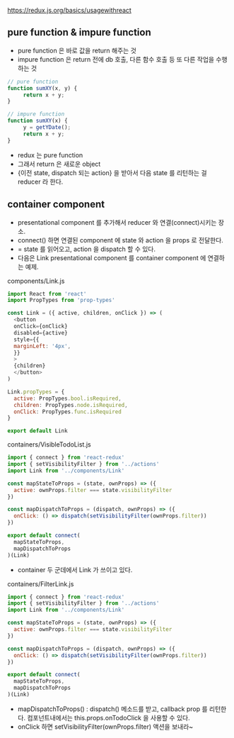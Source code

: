 https://redux.js.org/basics/usagewithreact

## pure function & impure function
- pure function 은 바로 값을 return 해주는 것
- impure function 은 return 전에 db 호출, 다른 함수 호출 등 또 다른 작업을 수행하는 것
```javascript
// pure function
function sumXY(x, y) {
     return x + y;
}

// impure function
function sumXY(x) {
     y = getYDate();
     return x + y;
}
```

- redux 는 pure function
- 그래서 return 은 새로운 object 
- {이전 state, dispatch 되는 action} 을 받아서 다음 state 를 리턴하는 걸 reducer 라 한다.

## container component

- presentational component 를 추가해서 reducer 와 연결(connect)시키는 장소.
- connect() 하면 연결된 component 에 state 와 action 을 props 로 전달한다.
- = state 를 읽어오고, action 을 dispatch 할 수 있다.
- 다음은 Link presentational component 를 container component 에 연결하는 예제.

components/Link.js
```javascript
import React from 'react'
import PropTypes from 'prop-types'

const Link = ({ active, children, onClick }) => (
  <button
  onClick={onClick}
  disabled={active}
  style={{
  marginLeft: '4px',
  }}
  >
  {children}
  </button>
)

Link.propTypes = {
  active: PropTypes.bool.isRequired,
  children: PropTypes.node.isRequired,
  onClick: PropTypes.func.isRequired
}

export default Link
```

containers/VisibleTodoList.js
```javascript
import { connect } from 'react-redux'
import { setVisibilityFilter } from '../actions'
import Link from '../components/Link'

const mapStateToProps = (state, ownProps) => ({
  active: ownProps.filter === state.visibilityFilter
})

const mapDispatchToProps = (dispatch, ownProps) => ({
  onClick: () => dispatch(setVisibilityFilter(ownProps.filter))
})

export default connect(
  mapStateToProps,
  mapDispatchToProps
)(Link)
```

- container 두 군데에서 Link 가 쓰이고 있다.

containers/FilterLink.js
```javascript
import { connect } from 'react-redux'
import { setVisibilityFilter } from '../actions'
import Link from '../components/Link'

const mapStateToProps = (state, ownProps) => ({
  active: ownProps.filter === state.visibilityFilter
})

const mapDispatchToProps = (dispatch, ownProps) => ({
  onClick: () => dispatch(setVisibilityFilter(ownProps.filter))
})

export default connect(
  mapStateToProps,
  mapDispatchToProps
)(Link)
```
- mapDispatchToProps() : dispatch() 메소드를 받고, callback prop 를 리턴한다. 컴포넌트내에서는 this.props.onTodoClick 을 사용할 수 있다.
- onClick 하면 setVisibilityFilter(ownProps.filter) 액션을 보내라~
